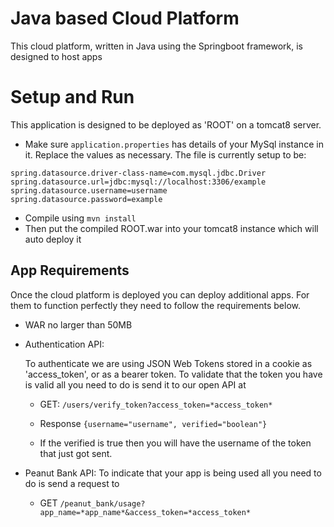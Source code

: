 # Java based Cloud Platform
This cloud platform, written in Java using the Springboot framework, is designed to host apps

# Setup and Run
This application is designed to be deployed as 'ROOT' on a tomcat8 server.
* Make sure `application.properties` has details of your MySql instance in it. Replace the values as necessary. The file is currently setup to be: 
```
spring.datasource.driver-class-name=com.mysql.jdbc.Driver
spring.datasource.url=jdbc:mysql://localhost:3306/example
spring.datasource.username=username
spring.datasource.password=example
```

* Compile using ```mvn install``` 
* Then put the compiled ROOT.war into your tomcat8 instance which will auto deploy it

## App Requirements
Once the cloud platform is deployed you can deploy additional apps. For them to function perfectly they need to follow the requirements below.

* WAR no larger than 50MB
* Authentication API:
  
  To authenticate we are using JSON Web Tokens stored in a cookie as 'access_token', or as a bearer token. To validate that the token you have is valid all  you need to do is send it to our open API at 
  
  * GET: ```/users/verify_token?access_token=*access_token*```
  
  * Response ```{username="username", verified="boolean"}``` 
  * If the verified is true then you will have the username of the token that just got sent. 
  
 * Peanut Bank API: To indicate that your app is being used all you need to do is send a request to 
   * GET ```/peanut_bank/usage?app_name=*app_name*&access_token=*access_token*```
